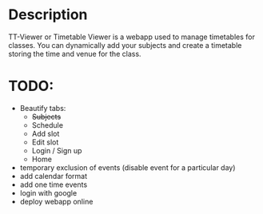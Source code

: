 # Description
TT-Viewer or Timetable Viewer is a webapp used to manage timetables for classes. You can dynamically add your subjects and create a timetable storing the time and venue for the class.

# TODO: 
- Beautify tabs:
    - ~~Subjects~~
    - Schedule
    - Add slot
    - Edit slot
    - Login / Sign up
    - Home
- temporary exclusion of events (disable event for a particular day)
- add calendar format
- add one time events
- login with google
- deploy webapp online
